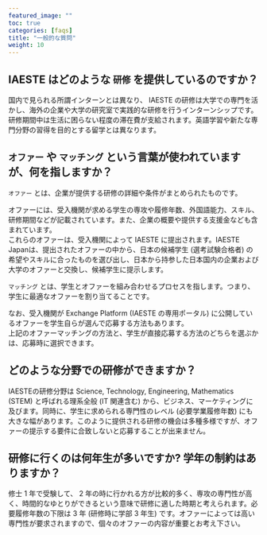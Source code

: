 ```yaml
---
featured_image: ""
toc: true
categories: [faqs]
title: "一般的な質問"
weight: 10
---
```


## IAESTE はどのような `研修` を提供しているのですか？

国内で見られる所謂インターンとは異なり、 IAESTE の研修は大学での専門を活かし、海外の企業や大学の研究室で実践的な研修を行うインターンシップです。研修期間中は生活に困らない程度の滞在費が支給されます。英語学習や新たな専門分野の習得を目的とする留学とは異なります。


## `オファー` や `マッチング` という言葉が使われていますが、何を指しますか？

`オファー` とは、企業が提供する研修の詳細や条件がまとめられたものです。

オファーには、受入機関が求める学生の専攻や履修年数、外国語能力、スキル、研修期間などが記載されています。また、企業の概要や提供する支援金なども含まれています。<br>
これらのオファーは、受入機関によって IAESTE に提出されます。IAESTE Japanは、提出されたオファーの中から、日本の候補学生 (選考試験合格者) の希望やスキルに合ったものを選び出し、日本から持参した日本国内の企業および大学のオファーと交換し、候補学生に提示します。

`マッチング` とは、学生とオファーを組み合わせるプロセスを指します。つまり、学生に最適なオファーを割り当てることです。

なお、受入機関が Exchange Platform (IAESTE の専用ポータル) に公開しているオファーを学生自らが選んで応募する方法もあります。<br>
上記のオファーマッチングの方法と、学生が直接応募する方法のどちらを選ぶかは、応募時に選択できます。

## どのような分野での研修ができますか？

IAESTEの研修分野は Science, Technology, Engineering, Mathematics (STEM) と呼ばれる理系全般 (IT 関連含む) から、ビジネス、マーケティングに及びます。同時に、学生に求められる専門性のレベル (必要学業履修年数) にも大きな幅があります。このように提供される研修の機会は多種多様ですが、オファーの提示する要件に合致しないと応募することが出来ません。

## 研修に行くのは何年生が多いですか? 学年の制約はありますか？

修士 1 年で受験して、 2 年の時に行かれる方が比較的多く、専攻の専門性が高く、時間的なゆとりができるという意味で研修に適した時期と考えられます。必要履修年数の下限は 3 年 (研修時に学部 3 年生) です。オファーによっては高い専門性が要求されますので、個々のオファーの内容が重要とお考え下さい。
